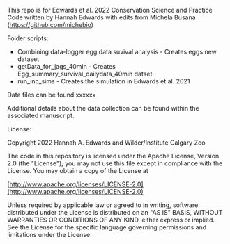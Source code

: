 This repo is for Edwards et al. 2022 Conservation Science and Practice 
Code written by Hannah Edwards with edits from Michela Busana (https://github.com/michebio)

Folder scripts:

*  Combining data-logger egg data suvival analysis - Creates eggs.new dataset
*  getData_for_jags_40min - Creates Egg_summary_survival_dailydata_40min datset
*  run_inc_sims - Creates the simulation in Edwards et al. 2021

Data files can be found:xxxxxx

Additional details about the data collection can be found within the associated manuscript.

License:

Copyright 2022 Hannah A. Edwards and Wilder/Institute Calgary Zoo

The code in this repository is licensed under the Apache License, Version 2.0 (the "License");
you may not use this file except in compliance with the License.
You may obtain a copy of the License at

[http://www.apache.org/licenses/LICENSE-2.0](http://www.apache.org/licenses/LICENSE-2.0)

Unless required by applicable law or agreed to in writing, software
distributed under the License is distributed on an "AS IS" BASIS,
WITHOUT WARRANTIES OR CONDITIONS OF ANY KIND, either express or implied.
See the License for the specific language governing permissions and
limitations under the License.
